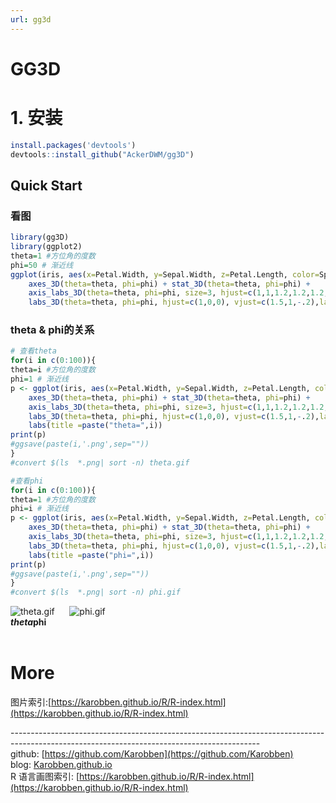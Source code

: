 ```yaml
---
url: gg3d
---
```


# GG3D

<a name="2iMCl"></a>
# 1. 安装
```r
install.packages('devtools')
devtools::install_github("AckerDWM/gg3D")
```

<a name="YNFtv"></a>
## Quick Start
<a name="JmVtJ"></a>
### 看图
```r
library(gg3D)
library(ggplot2)
theta=1 #方位角的度数
phi=50 # 渐近线
ggplot(iris, aes(x=Petal.Width, y=Sepal.Width, z=Petal.Length, color=Species)) +
    axes_3D(theta=theta, phi=phi) + stat_3D(theta=theta, phi=phi) +
    axis_labs_3D(theta=theta, phi=phi, size=3, hjust=c(1,1,1.2,1.2,1.2,1.2), vjust=c(-.5,-.5,-.2,-.2,1.2,1.2)) +
    labs_3D(theta=theta, phi=phi, hjust=c(1,0,0), vjust=c(1.5,1,-.2),labs=c("Petal width", "Sepal width", "Petal length")) +theme_void()

```

<a name="xqVEd"></a>
### theta & phi的关系

```r
# 查看theta
for(i in c(0:100)){
theta=i #方位角的度数
phi=1 # 渐近线
p <- ggplot(iris, aes(x=Petal.Width, y=Sepal.Width, z=Petal.Length, color=Species)) +
    axes_3D(theta=theta, phi=phi) + stat_3D(theta=theta, phi=phi) +
    axis_labs_3D(theta=theta, phi=phi, size=3, hjust=c(1,1,1.2,1.2,1.2,1.2), vjust=c(-.5,-.5,-.2,-.2,1.2,1.2)) +
    labs_3D(theta=theta, phi=phi, hjust=c(1,0,0), vjust=c(1.5,1,-.2),labs=c("Petal width", "Sepal width", "Petal length")) +theme_void()+
  	labs(title =paste("theta=",i))
print(p)
#ggsave(paste(i,'.png',sep=""))
}
#convert $(ls  *.png| sort -n) theta.gif

#查看phi
for(i in c(0:100)){
theta=1 #方位角的度数
phi=i # 渐近线
p <- ggplot(iris, aes(x=Petal.Width, y=Sepal.Width, z=Petal.Length, color=Species)) +
    axes_3D(theta=theta, phi=phi) + stat_3D(theta=theta, phi=phi) +
    axis_labs_3D(theta=theta, phi=phi, size=3, hjust=c(1,1,1.2,1.2,1.2,1.2), vjust=c(-.5,-.5,-.2,-.2,1.2,1.2)) +
    labs_3D(theta=theta, phi=phi, hjust=c(1,0,0), vjust=c(1.5,1,-.2),labs=c("Petal width", "Sepal width", "Petal length")) +theme_void()+
    labs(title =paste("phi=",i))
print(p)
#ggsave(paste(i,'.png',sep=""))
}
#convert $(ls  *.png| sort -n) phi.gif

```

![theta.gif](https://cdn.nlark.com/yuque/0/2020/gif/691897/1579405619050-608f97b7-5cef-4e77-b0fb-90b924fdd5e3.gif#align=left&display=inline&height=350&name=theta.gif&originHeight=2098&originWidth=2097&size=5691297&status=done&style=none&width=350)      ![phi.gif](https://cdn.nlark.com/yuque/0/2020/gif/691897/1579406111078-4c9f5af0-1d5e-4403-ac41-60fb648c2a30.gif#align=left&display=inline&height=350&name=phi.gif&originHeight=2098&originWidth=2097&size=5786446&status=done&style=none&width=350)<br />**$theta                                                                 $phi**<br />**<br />**
<a name="FG8Ad"></a>
# More
图片索引:[https://karobben.github.io/R/R-index.html](https://karobben.github.io/R/R-index.html)





--------------------------------------------------------------------------------------------------------------------------------------------<br />github: [https://github.com/Karobben](https://github.com/Karobben)<br />blog: [Karobben.github.io](http://Karobben.github.io)<br />R 语言画图索引: [https://karobben.github.io/R/R-index.html](https://karobben.github.io/R/R-index.html)
